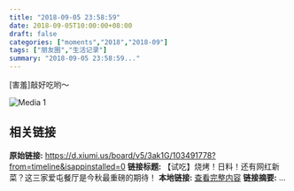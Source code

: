 ```yaml
---
title: "2018-09-05 23:58:59"
date: 2018-09-05T10:00:00+08:00
draft: false
categories: ["moments","2018","2018-09"]
tags: ["朋友圈","生活记录"]
summary: "2018-09-05 23:58:59..."
---
```


[害羞]敲好吃哟～

![Media 1](/Moments/photos/2018-09-05/201809052358590.jpg)

## 相关链接

**原始链接:** https://d.xiumi.us/board/v5/3ak1G/103491778?from=timeline&isappinstalled=0
**链接标题:** 【试吃】烧烤！日料！还有网红新菜？这三家爱屯餐厅是今秋最重磅的期待！
**本地链接:** [查看完整内容](/link_content/2018/09/2018-09-05/link_content/)
**链接摘要:** ...

